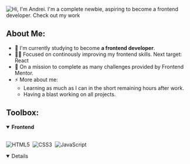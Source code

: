 ![Hi, I'm Andrei.  I'm a complete newbie, aspiring to become a frontend developer. Check out my work](https://www.frontendmentor.io/profile/Xeotheosis)

## <strong>About Me:</strong>

- 🌱 I'm currently studying to become **a frontend developer**.
- 👨‍💻 Focused on continously improving my frontend skills. Next target: React
- 🔭 On a mission to complete as many challenges provided by Frontend Mentor.
- ⚡ More about me:
  - Learning as much as I can in the short remaining hours after work.
  - Having a blast working on all projects.

## <strong>Toolbox:</strong>

<details open>
<summary><b>Frontend</b></summary>
<br>

![HTML5](https://img.shields.io/badge/html5-%23E34F26.svg?style=for-the-badge&logo=html5&logoColor=white)&nbsp;
![CSS3](https://img.shields.io/badge/css3-%231572B6.svg?style=for-the-badge&logo=css3&logoColor=white)&nbsp;
![JavaScript](https://img.shields.io/badge/javascript-%23323330.svg?style=for-the-badge&logo=javascript&logoColor=%23F7DF1E)&nbsp;

<details open>

<!-- Proudly created with GPRM ( https://gprm.itsvg.in ) -->
